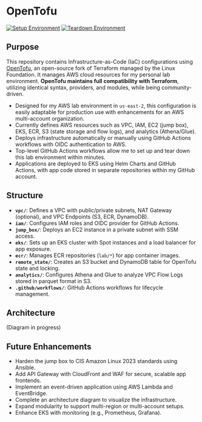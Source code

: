 # OpenTofu
[![Setup Environment](https://github.com/jason4151/opentofu/actions/workflows/setup-environment.yml/badge.svg)](https://github.com/jason4151/opentofu/actions/workflows/setup-environment.yml)
[![Teardown Environment](https://github.com/jason4151/opentofu/actions/workflows/teardown-environment.yml/badge.svg)](https://github.com/jason4151/opentofu/actions/workflows/teardown-environment.yml)

## Purpose
This repository contains Infrastructure-as-Code (IaC) configurations using [OpenTofu](https://opentofu.org/), an open-source fork of Terraform managed by the Linux Foundation. It manages AWS cloud resources for my personal lab environment. **OpenTofu maintains full compatibility with Terraform**, utilizing identical syntax, providers, and modules, while being community-driven.

- Designed for my AWS lab environment in `us-east-2`, this configuration is easily adaptable for production use with enhancements for an AWS multi-account organization.
- Currently defines AWS resources such as VPC, IAM, EC2 (jump box), EKS, ECR, S3 (state storage and flow logs), and analytics (Athena/Glue).
- Deploys infrastructure automatically or manually using GitHub Actions workflows with OIDC authentication to AWS.
- Top-level GitHub Actions workflows allow me to set up and tear down this lab environment within minutes.
- Applications are deployed to EKS using Helm Charts and GitHub Actions, with app code stored in separate repositories within my GitHub account.

## Structure
- **`vpc/`**: Defines a VPC with public/private subnets, NAT Gateway (optional), and VPC Endpoints (S3, ECR, DynamoDB).
- **`iam/`**: Configures IAM roles and OIDC provider for GitHub Actions.
- **`jump_box/`**: Deploys an EC2 instance in a private subnet with SSM access.
- **`eks/`**: Sets up an EKS cluster with Spot instances and a load balancer for app exposure.
- **`ecr/`**: Manages ECR repositories (`lab/*`) for app container images.
- **`remote_state/`**: Creates an S3 bucket and DynamoDB table for OpenTofu state and locking.
- **`analytics/`**: Configures Athena and Glue to analyze VPC Flow Logs stored in parquet format in S3.
- **`.github/workflows/`**: GitHub Actions workflows for lifecycle management.

## Architecture
(Diagram in progress)

## Future Enhancements
- Harden the jump box to CIS Amazon Linux 2023 standards using Ansible.
- Add API Gateway with CloudFront and WAF for secure, scalable app frontends.
- Implement an event-driven application using AWS Lambda and EventBridge.
- Complete an architecture diagram to visualize the infrastructure.
- Expand modularity to support multi-region or multi-account setups.
- Enhance EKS with monitoring (e.g., Prometheus, Grafana).
